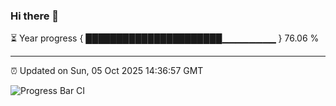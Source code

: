 ### Hi there 👋

⏳ Year progress { ██████████████████████▁▁▁▁▁▁▁▁ } 76.06 %

---

⏰ Updated on Sun, 05 Oct 2025 14:36:57 GMT

![Progress Bar CI](https://github.com/IshwaranRudhara/GIT-ACTION/workflows/Progress%20Bar%20CI/badge.svg)
